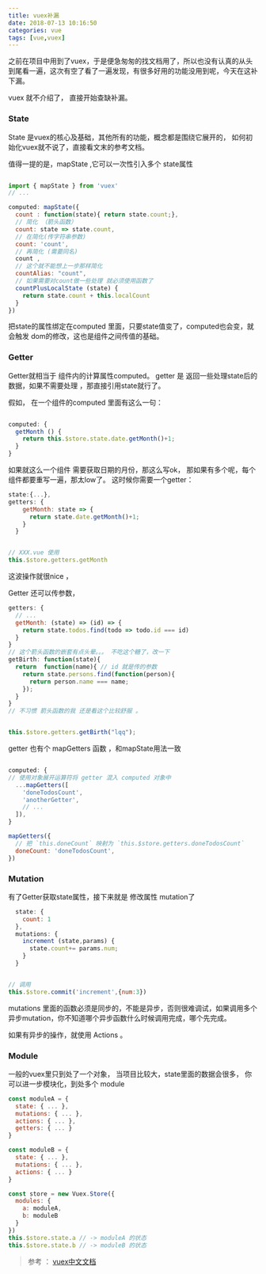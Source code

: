 ```yaml
---
title: vuex补漏
date: 2018-07-13 10:16:50
categories: vue
tags: [vue,vuex]
---
```


之前在项目中用到了vuex，于是便急匆匆的找文档用了，所以也没有认真的从头到尾看一遍，这次有空了看了一遍发现，有很多好用的功能没用到呢，今天在这补下漏。

<!-- more -->

vuex 就不介绍了， 直接开始查缺补漏。

### State
State 是vuex的核心及基础，其他所有的功能，概念都是围绕它展开的， 如何初始化vuex就不说了，直接看文末的参考文档。

值得一提的是，mapState ,它可以一次性引入多个 state属性
```js

import { mapState } from 'vuex'
// ...

computed: mapState({
  count : function(state){ return state.count;},
  // 简化 （箭头函数）
  count: state => state.count,
  // 在简化(传字符串参数)
  count: 'count',
  // 再简化 (需要同名)
  count ,
  // 这个就不能想上一步那样简化
  countAlias: "count",
  // 如果需要对count做一些处理 就必须使用函数了
  countPlusLocalState (state) {
    return state.count + this.localCount
  }
})

```
把state的属性绑定在computed 里面，只要state值变了，computed也会变，就会触发 dom的修改，这也是组件之间传值的基础。

### Getter

Getter就相当于 组件内的计算属性computed。 getter 是 返回一些处理state后的数据，如果不需要处理 ，那直接引用state就行了。

假如， 在一个组件的computed 里面有这么一句：
```js

computed: {
  getMonth () {
    return this.$store.state.date.getMonth()+1;
  }
}
```
如果就这么一个组件 需要获取日期的月份，那这么写ok， 那如果有多个呢，每个组件都要重写一遍，那太low了。
这时候你需要一个getter：
```js
state:{...},
getters: {
    getMonth: state => {
      return state.date.getMonth()+1;
    }
  }


// XXX.vue 使用
this.$store.getters.getMonth  

```
这波操作就很nice ，

Getter 还可以传参数，

```js
getters: {
  // ...
  getMonth: (state) => (id) => {
    return state.todos.find(todo => todo.id === id)
  }
}
// 这个箭头函数的嵌套有点头晕。。。 不吃这个糖了，改一下
getBirth: function(state){
  return  function(name){ // id 就是传的参数
    return state.persons.find(function(person){
      return person.name === name;
    });
  }
}
// 不习惯 箭头函数的我 还是看这个比较舒服 。


this.$store.getters.getBirth("lqq");

```
getter 也有个 mapGetters 函数 ，和mapState用法一致

```js

computed: {
// 使用对象展开运算符将 getter 混入 computed 对象中
  ...mapGetters([
    'doneTodosCount',
    'anotherGetter',
    // ...
  ]),
}

mapGetters({
  // 把 `this.doneCount` 映射为 `this.$store.getters.doneTodosCount`
  doneCount: 'doneTodosCount',
})

```
### Mutation

有了Getter获取state属性，接下来就是 修改属性 mutation了

```js
  state: {
    count: 1
  },
  mutations: {
    increment (state,params) {
      state.count+= params.num;
    }
  }


// 调用
this.$store.commit('increment',{num:3})
```
mutations 里面的函数必须是同步的，不能是异步，否则很难调试，如果调用多个异步mutation，你不知道哪个异步函数什么时候调用完成，哪个先完成。

如果有异步的操作，就使用 Actions 。

###  Module

一般的vuex里只到处了一个对象， 当项目比较大，state里面的数据会很多， 你可以进一步模块化，到处多个 module
```js
const moduleA = {
  state: { ... },
  mutations: { ... },
  actions: { ... },
  getters: { ... }
}

const moduleB = {
  state: { ... },
  mutations: { ... },
  actions: { ... }
}

const store = new Vuex.Store({
  modules: {
    a: moduleA,
    b: moduleB
  }
})
this.$store.state.a // -> moduleA 的状态
this.$store.state.b // -> moduleB 的状态

```


> 参考 ： [vuex中文文档](https://vuex.vuejs.org/zh/)
